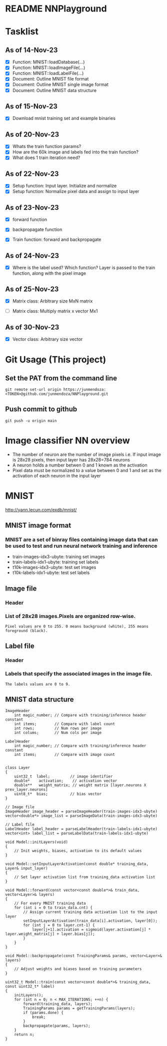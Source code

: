 # README NNPlayground

# Tasklist 
## As of 14-Nov-23
- [x] Function: MNIST::loadDatabase(...)
- [x] Function: MNIST::loadImageFile(...)
- [x] Function: MNIST::loadLabelFile(...)
- [x] Document: Outline MNIST file format
- [x] Document: Outline MNIST single image format
- [x] Document: Outline MNIST data structure

## As of 15-Nov-23
- [x] Download mnist training set and example binaries


## As of 20-Nov-23
- [x] Whats the train function params?
- [x] How are the 60k image and labels fed into the train function?
- [x] What does 1 train iteration need?

## As of 22-Nov-23
- [x] Setup function: Input layer. Initialize and normalize
- [x] Setup function: Normalize pixel data and assign to input layer

## As of 23-Nov-23
- [x] forward function
- [x] backpropagate function
- [x] Train function: forward and backpropagate


## As of 24-Nov-23
- [x] Where is the label used? Which function? Layer is passed to the train function, along with the pixel image

## As of 25-Nov-23
- [x] Matrix class: Arbitrary size MxN matrix
- [ ] Matrix class: Multiply matrix x vector Mx1


## As of 30-Nov-23
- [x] Vector class: Arbitrary size vector


# Git Usage (This project)
## Set the PAT from the command line
```
git remote set-url origin https://junmendoza:<TOKEN>@github.com/junmendoza/NNPlayground.git
```
## Push commit to github
```
git push -u origin main
```


# Image classifier NN overview
- The number of neuron are the number of image pixels i.e. If input image is 28x28 pixels, then input layer has 28x28=784 neurons
- A neuron holds a number betwen 0 and 1 known as the activation
- Pixel data must be normalized to a value between 0 and 1 and set as the activation of each neuron in the input layer

# MNIST
http://yann.lecun.com/exdb/mnist/

## MNIST image format
### MNIST are a set of binray files containing image data that can be used to test and run neural network training and inference
- train-images-idx3-ubyte: training set images
- train-labels-idx1-ubyte: training set labels
- t10k-images-idx3-ubyte:  test set images
- t10k-labels-idx1-ubyte:  test set labels

## Image file 
### Header
### List of 28x28 images.Pixels are organized row-wise. 
    Pixel values are 0 to 255. 0 means background (white), 255 means foreground (black).

## Label file
### Header
### Labels that specify the associated images in the image file. 
    The labels values are 0 to 9. 

## MNIST data structure
```
ImageHeader
    int magic_number; // Compare with training/inference header constant 
    int items;        // Compare with label count
    int rows;         // Num rows per image
    int colums;       // Num cols per image 
    
LabelHeader
    int magic_number; // Compare with training/inference header constant 
    int items;        // Compare with image count
    
    
class Layer
{
    uint32_t  label;         // image identifier
    double*    activation;    // activation vector
    double**   weight_matrix; // weight matrix [layer.neurons X prev_layer.neurons]
    uint8_t*  bias;          // bias vector 
}

// Image file
ImageHeader image_header = parseImageHeader(train-images-idx3-ubyte)
vector<double*> image_list = parseImageData(train-images-idx3-ubyte)

// Label file
LabelHeader label_header = parseLabelHeader(train-labels-idx1-ubyte)
vector<int> label_list = parseLabelData(train-labels-idx1-ubyte)

void Model::initLayers(void)
{
    // Init weights, biases, activation to its default values
}

void Model::setInputLayerActivation(const double* training_data, Layer& input_layer)
{
    // Set layer activation list from training_data activation list
}

void Model::forward(const vector<const double*>& train_data, vector<Layer>& layers)
{
    // For every MNIST training data
    for (int i = 0 to train_data.cnt) {
        // Assign current training data activation list to the input layer 
        setInputLayerActivation(train_data[i].activation, layer[0]);
        for (int j = 0 to layer.cnt-1) {
            layer[j+1].activation = sigmoid(layer.activation[j] * layer.weight_matrix[j] + layer.bias[j]);
        }
    }
}

void Model::backpropagate(const TrainingParams& params, vector<Layer>& layers)
{
    // Adjust weights and biases based on training parameters
}

uint32_t Model::train(const vector<const double*>& training_data, const uint32_t* label)
{
    initLayers();
    for (int n = 0; n < MAX_ITERATIONS; ++n) {
        forward(training_data, layers);
        TrainingParams params = getTrainingParams(layers);
        if (params.done) {
            break;
        }
        backpropagate(params, layers);
    }
    return n;
} 
```


